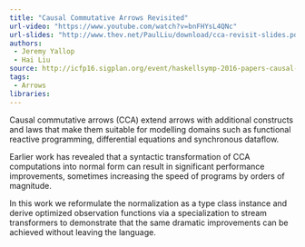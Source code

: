 ```yaml
---
title: "Causal Commutative Arrows Revisited"
url-video: "https://www.youtube.com/watch?v=bnFHYsL4QNc"
url-slides: "http://www.thev.net/PaulLiu/download/cca-revisit-slides.pdf"
authors:
 - Jeremy Yallop
 - Hai Liu
source: http://icfp16.sigplan.org/event/haskellsymp-2016-papers-causal-commutative-arrows-revisited
tags:
 - Arrows
libraries:
---
```


Causal commutative arrows (CCA) extend arrows with additional constructs and laws that make them suitable for modelling domains such as functional reactive programming, differential equations and synchronous dataflow.

Earlier work has revealed that a syntactic transformation of CCA computations into normal form can result in significant performance improvements, sometimes increasing the speed of programs by orders of magnitude.

In this work we reformulate the normalization as a type class instance and derive optimized observation functions via a specialization to stream transformers to demonstrate that the same dramatic improvements can be achieved without leaving the language.
